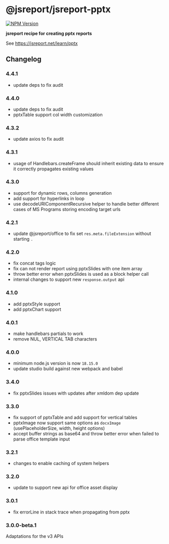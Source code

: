 # @jsreport/jsreport-pptx
[![NPM Version](http://img.shields.io/npm/v/@jsreport/jsreport-pptx.svg?style=flat-square)](https://npmjs.com/package/@jsreport/jsreport-pptx)

**jsreport recipe for creating pptx reports**

See https://jsreport.net/learn/pptx

## Changelog

### 4.4.1

- update deps to fix audit

### 4.4.0

- update deps to fix audit
- pptxTable support col width customization

### 4.3.2

- update axios to fix audit

### 4.3.1

- usage of Handlebars.createFrame should inherit existing data to ensure it correctly propagates existing values

### 4.3.0

- support for dynamic rows, columns generation
- add support for hyperlinks in loop
- use decodeURIComponentRecursive helper to handle better different cases of MS Programs storing encoding target urls

### 4.2.1

- update @jsreport/office to fix set `res.meta.fileExtension` without starting `.`

### 4.2.0

- fix concat tags logic
- fix can not render report using pptxSlides with one item array
- throw better error when pptxSlides is used as a block helper call
- internal changes to support new `response.output` api

### 4.1.0

- add pptxStyle support
- add pptxChart support

### 4.0.1

- make handlebars partials to work
- remove NUL, VERTICAL TAB characters

### 4.0.0

- minimum node.js version is now `18.15.0`
- update studio build against new webpack and babel

### 3.4.0

- fix pptxSlides issues with updates after xmldom dep update

### 3.3.0

- fix support of pptxTable and add support for vertical tables
- pptxImage now support same options as `docxImage` (usePlaceholderSize, width, height options)
- accept buffer strings as base64 and throw better error when failed to parse office template input

### 3.2.1

- changes to enable caching of system helpers

### 3.2.0

- update to support new api for office asset display

### 3.0.1

- fix errorLine in stack trace when propagating from pptx

### 3.0.0-beta.1

Adaptations for the v3 APIs
